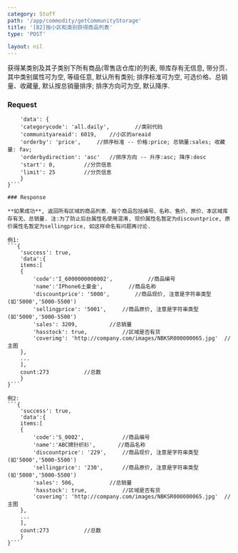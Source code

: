```yaml
---
category: Stuff
path: '/app/commodity/getCommunityStorage'
title: '[B2]按小区和类别获得商品列表'
type: 'POST'

layout: nil
---
```


获得某类别及其子类别下所有商品(零售店仓库)的列表, 带库存有无信息, 带分页．其中类别属性可为空, 等级任意, 默认所有类别; 排序标准可为空, 可选价格、总销量、收藏量,  默认按总销量排序; 排序方向可为空, 默认降序.

### Request


```{
    'data': {
	'categorycode': 'all.daily',		//类别代码
	'communityareaid': 6019,	//小区的areaid
	'orderby': 'price',		//排序标准 -- 价格:price; 总销量:sales; 收藏量: fav;
	'orderbydirection': 'asc'	//排序方向 -- 升序:asc; 降序:desc
	'start': 0,			//分页信息
	'limit': 25			//分页信息
    }
}```

### Response

**如果成功**, 返回所有区域的商品列表．每个商品包括编号、名称、售价、原价、本区域库存有无、总销量. 注:为了防止后台属性名使用混淆, 现价属性名暂定为discountprice, 原价属性名暂定为sellingprice, 如这样命名有问题再讨论. 

例1:
```{
    'success': true,
    'data':{
	items:[
	{
	    'code':'I_6000000000002',			//商品编号
	    'name':'IPhone6土豪金',		//商品名称
	    'discountprice': '5000',		//商品现价, 注意是字符串类型(如'5000','5000-5500')
	    'sellingprice': '5001',		//商品原价, 注意是字符串类型(如'5000','5000-5500')
	    'sales': 3209,			//总销量	    
	    'hasstock': true,			//区域是否有货
	    'coverimg': 'http://company.com/images/NBKSR000000065.jpg'	//主图	    
	},
	...
	],
	count:273			//总数
    }
}```

例2:
```{
    'success': true,
    'data':{
	items:[
	{
	    'code':'S_0002',			//商品编号
	    'name':'ABC牌针织衫',		//商品名称
	    'discountprice': '229',		//商品现价, 注意是字符串类型(如'5000','5000-5500')
	    'sellingprice': '230',		//商品原价, 注意是字符串类型(如'5000','5000-5500')
	    'sales': 506,			//总销量	    
	    'hasstock': true,			//区域是否有货
	    'coverimg': 'http://company.com/images/NBKSR000000065.jpg'	//主图
	},
	...
	],
	count:273			//总数
    }
}```
